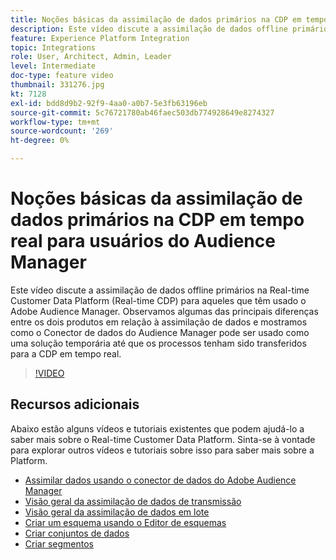 ```yaml
---
title: Noções básicas da assimilação de dados primários na CDP em tempo real para usuários do Audience Manager
description: Este vídeo discute a assimilação de dados offline primários na Real-time Customer Data Platform (Real-time CDP) para aqueles que têm usado o Adobe Audience Manager. Observamos algumas das principais diferenças entre os dois produtos em relação à assimilação de dados e mostramos como o Conector de dados do Audience Manager pode ser usado como uma solução temporária até que os processos tenham sido transferidos para a CDP em tempo real.
feature: Experience Platform Integration
topic: Integrations
role: User, Architect, Admin, Leader
level: Intermediate
doc-type: feature video
thumbnail: 331276.jpg
kt: 7128
exl-id: bdd8d9b2-92f9-4aa0-a0b7-5e3fb63196eb
source-git-commit: 5c76721780ab46faec503db774928649e8274327
workflow-type: tm+mt
source-wordcount: '269'
ht-degree: 0%

---
```


# Noções básicas da assimilação de dados primários na CDP em tempo real para usuários do Audience Manager

Este vídeo discute a assimilação de dados offline primários na Real-time Customer Data Platform (Real-time CDP) para aqueles que têm usado o Adobe Audience Manager. Observamos algumas das principais diferenças entre os dois produtos em relação à assimilação de dados e mostramos como o Conector de dados do Audience Manager pode ser usado como uma solução temporária até que os processos tenham sido transferidos para a CDP em tempo real.


>[!VIDEO](https://video.tv.adobe.com/v/331276/?quality=12&learn=on)

## Recursos adicionais

Abaixo estão alguns vídeos e tutoriais existentes que podem ajudá-lo a saber mais sobre o Real-time Customer Data Platform. Sinta-se à vontade para explorar outros vídeos e tutoriais sobre isso para saber mais sobre a Platform.

* [Assimilar dados usando o conector de dados do Adobe Audience Manager](https://experienceleague.adobe.com/docs/platform-learn/tutorials/sources/ingest-data-from-aam.html?lang=en#sources)
* [Visão geral da assimilação de dados de transmissão](https://experienceleague.adobe.com/docs/platform-learn/tutorials/data-ingestion/understanding-streaming-ingestion.html?lang=en#data-ingestion)
* [Visão geral da assimilação de dados em lote](https://experienceleague.adobe.com/docs/platform-learn/tutorials/data-ingestion/batch-ingestion-overview.html?lang=en#data-ingestion)
* [Criar um esquema usando o Editor de esquemas](https://experienceleague.adobe.com/docs/experience-platform/xdm/tutorials/create-schema-ui.html?lang=en#getting-started)
* [Criar conjuntos de dados](https://experienceleague.adobe.com/docs/platform-learn/getting-started-for-data-architects-and-data-engineers/create-datasets.html?lang=en#permissions-required)
* [Criar segmentos](https://experienceleague.adobe.com/docs/platform-learn/tutorials/segments/create-segments.html?lang=en#segments)
